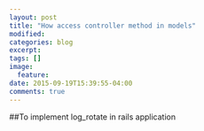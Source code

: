 ```yaml
---
layout: post
title: "How access controller method in models"
modified:
categories: blog
excerpt:
tags: []
image:
  feature:
date: 2015-09-19T15:39:55-04:00
comments: true
---
```


##To implement log_rotate in rails application
